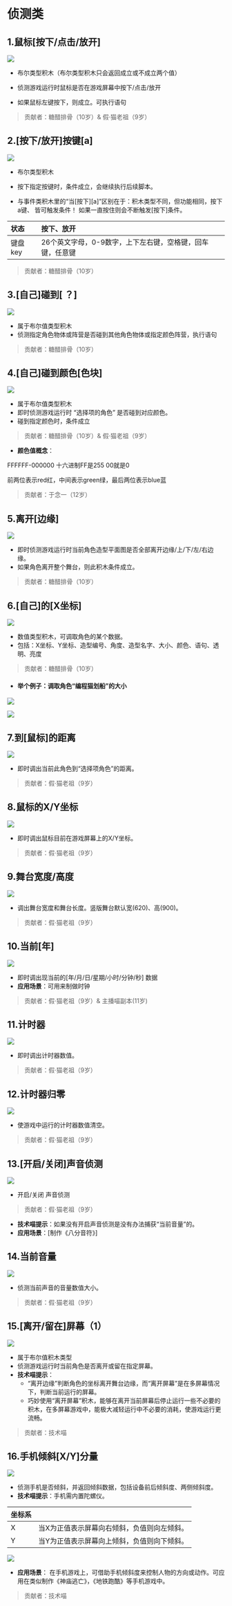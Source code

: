 # 侦测类
## 1.鼠标\[按下/点击/放开\]

![](./assets/鼠标按下.png)

* 布尔类型积木（布尔类型积木只会返回成立或不成立两个值）
* 侦测游戏运行时鼠标是否在游戏屏幕中按下/点击/放开

* 如果鼠标左键按下，则成立。可执行语句

> 贡献者：糖醋排骨（10岁）& 假·猫老祖（9岁）

## 2.\[按下/放开\]按键\[a\]

![](./assets/按下按键a.png)

* 布尔类型积木

* 按下指定按键时，条件成立，会继续执行后续脚本。

* 与事件类积木里的“当\[按下\]\[a\]”区别在于：积木类型不同，但功能相同，按下a键、 皆可触发条件！
  如果一直按住则会不断触发[按下]条件。

| 状态    | 按下、放开                           |
| :---- | :------------------------------ |
| 键盘key | 26个英文字母，0-9数字，上下左右键，空格键，回车键，任意键 |

> 贡献者：糖醋排骨（10岁）

## 3.\[自己\]碰到[ ？]

![](./assets/自己碰到？.png)

* 属于布尔值类型积木
* 侦测指定角色物体或阵营是否碰到其他角色物体或指定颜色阵营，执行语句

> 贡献者：糖醋排骨（10岁）

## 4.\[自己\]碰到颜色\[色块\]

![](./assets/自己碰到颜色.png)

* 属于布尔值类型积木
* 即时侦测游戏运行时 “选择项的角色” 是否碰到对应颜色。
* 碰到指定颜色时，条件成立

> 贡献者：糖醋排骨（10岁）& 假·猫老祖（9岁）


* **颜色值概念**：

FFFFFF-000000 十六进制FF是255 00就是0

前两位表示red红，中间表示green绿，最后两位表示blue蓝

> 贡献者：于念一（12岁）

## 5.离开\[边缘\]

![](./assets/离开边缘.png)

* 即时侦测游戏运行时当前角色造型平面图是否全部离开边缘/上/下/左/右边缘。
* 如果角色离开整个舞台，则此积木条件成立。

> 贡献者：糖醋排骨（10岁）

## 6.\[自己\]的\[X坐标\]

![](./assets/自己的x坐标.png)

* 数值类型积木，可调取角色的某个数据。
* 包括：X坐标、Y坐标、造型编号、角度、造型名字、大小、颜色、语句、透明、亮度

> 贡献者：糖醋排骨（10岁）

* #### 举个例子：调取角色“编程猫划船”的大小

![](./assets/侦测类/编程猫划船.png)

![](./assets/侦测类/调出【自己的X坐标】积木.png)


## 7.到\[鼠标\]的距离

![](./assets/侦测类/到鼠标的距离.png)
* 即时调出当前此角色到“选择项角色”的距离。
> 贡献者：假·猫老祖（9岁）

## 8.鼠标的X/Y坐标

![](./assets/侦测类/鼠标的坐标.png)
* 即时调出鼠标目前在游戏屏幕上的X/Y坐标。
> 贡献者：假·猫老祖（9岁）

## 9.舞台宽度/高度

![](./assets/侦测类/舞台高宽度.png)
* 调出舞台宽度和舞台长度。竖版舞台默认宽(620)、高(900)。
> 贡献者：假·猫老祖（9岁）

## 10.当前[年]
![](./assets/侦测类/当前年.png)
* 即时调出现当前的[年/月/日/星期/小时/分钟/秒] 数据
* **应用场景**：可用来制做时钟
> 贡献者：假·猫老祖（9岁）& 主播喵副本(11岁)

## 11.计时器
![](./assets/侦测类/计时器.png)
* 即时调出计时器数值。
> 贡献者：假·猫老祖（9岁）

## 12.计时器归零
![](./assets/侦测类/计时器归零.png)
* 使游戏中运行的计时器数值清空。
> 贡献者：假·猫老祖（9岁）

## 13.\[开启/关闭\]声音侦测
![](./assets/侦测类/开启声音侦测.png)
* 开启/关闭 声音侦测
> 贡献者：假·猫老祖（9岁）
* **技术喵提示**：如果没有开启声音侦测是没有办法捕获“当前音量”的。
* **应用场景**：[制作《八分音符》]

## 14.当前音量
![](./assets/侦测类/当前音量.png)
* 侦测当前声音的音量数值大小。
> 贡献者：假·猫老祖（9岁）

## 15.[离开/留在]屏幕（1）
![](./assets/侦测类/离开屏幕1.png)
* 属于布尔值积木类型
* 侦测游戏运行时当前角色是否离开或留在指定屏幕。
* **技术喵提示**：
  * “离开边缘”判断角色的坐标离开舞台边缘，而“离开屏幕”是在多屏幕情况下，判断当前运行的屏幕。
  * 巧妙使用“离开屏幕”积木，能够在离开当前屏幕后停止运行一些不必要的积木，在多屏幕游戏中，能极大减轻运行中不必要的消耗，使游戏运行更流畅。

> 贡献者：技术喵

## 16.手机倾斜[X/Y]分量
![](./assets/侦测类/手机倾斜X分量.png)
* 侦测手机是否倾斜，并返回倾斜数据，包括设备前后倾斜度、两侧倾斜度。
* **技术喵提示**：手机需内置陀螺仪。

| 坐标系  |                        |
| :--- | :--------------------- |
| X    | 当X为正值表示屏幕向右倾斜，负值则向左倾斜。 |
| Y    | 当Y为正值表示屏幕向上倾斜，负值则向下倾斜。 |
[![](./assets/侦测类/封面倾斜.png)](https://ide.codemao.cn/we/316746)
* **应用场景**：
  在手机游戏上，可借助手机倾斜度来控制人物的方向或动作。可应用在类似制作《神庙逃亡》，《地铁跑酷》等手机游戏中。
> 贡献者：技术喵








